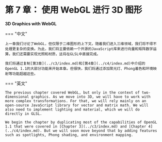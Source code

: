 # 第 7 章： 使用 WebGL 进行 3D 图形

**3D Graphics with WebGL**

=== "中文"

    上一章我们讨论了WebGL，但仅限于二维图形的上下文。随着我们进入三维领域，我们将不得不处理更复杂的变换。为此，我们将主要依赖一个开源的JavaScript库来进行向量和矩阵数学运算。我们还需要实现光照和材质，这将在GLSL中直接完成。

    我们将通过复制[第3章](../c3/index.md)和[第4章](../c4/index.md)中介绍的OpenGL 1.1的大部分功能来开始本章。但很快，我们将通过添加聚光灯、Phong着色和环境映射等功能超越这些。

=== "英文"

    The previous chapter covered WebGL, but only in the context of two-dimensional graphics. As we move into 3D, we will have to work with more complex transformations. For that, we will rely mainly on an open-source JavaScript library for vector and matrix math. We will also need to implement lighting and material, which we will do directly in GLSL.

    We begin the chapter by duplicating most of the capabilities of OpenGL 1.1 that were covered in [Chapter 3](../c3/index.md) and [Chapter 4](../c4/index.md). But we will soon move beyond that by adding features such as spotlights, Phong shading, and environment mapping.
